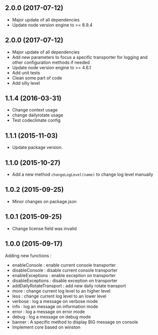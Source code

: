 ## 2.0.0 (2017-07-12)

- Major update of all dependencies
- Update node version engine to >= 8.9.4

## 2.0.0 (2017-07-12)

- Major update of all dependencies
- Add new parameters to focus a specific transporter for logging and other configuration methods if needed
- Update node version engine to >= 4.6.1
- Add unit tests
- Clean some part of code
- Add silly level

## 1.1.4 (2016-03-31)

- Change context usage
- change dailyrotate usage
- Test codeclimate config

## 1.1.1 (2015-11-03)

- Update package version.

## 1.1.0 (2015-10-27)

- Add a new method `changeLogLevel(name)` to change log level manually

## 1.0.2 (2015-09-25)

- Minor changes on  package.json

## 1.0.1 (2015-09-25)

- Change license field was invalid

## 1.0.0 (2015-09-17)

Adding new functions :

- enableConsole : enable current console transporter
- disableConsole  : disable current console transporter
- enableExceptions : enable exception on transporter
- disableExceptions : disable exception on transporter
- addDailyRotateTransport : add new daily rotate transport
- more : change current log level to an higher level
- less : change current log level to an lower level
- verbose : log a message on verbose mode
- info : log an message on information mode
- error : log a message on error mode
- debug : log a message on debug mode
- banner : A specific method to display BIG message on console
- Implement core based on winston
